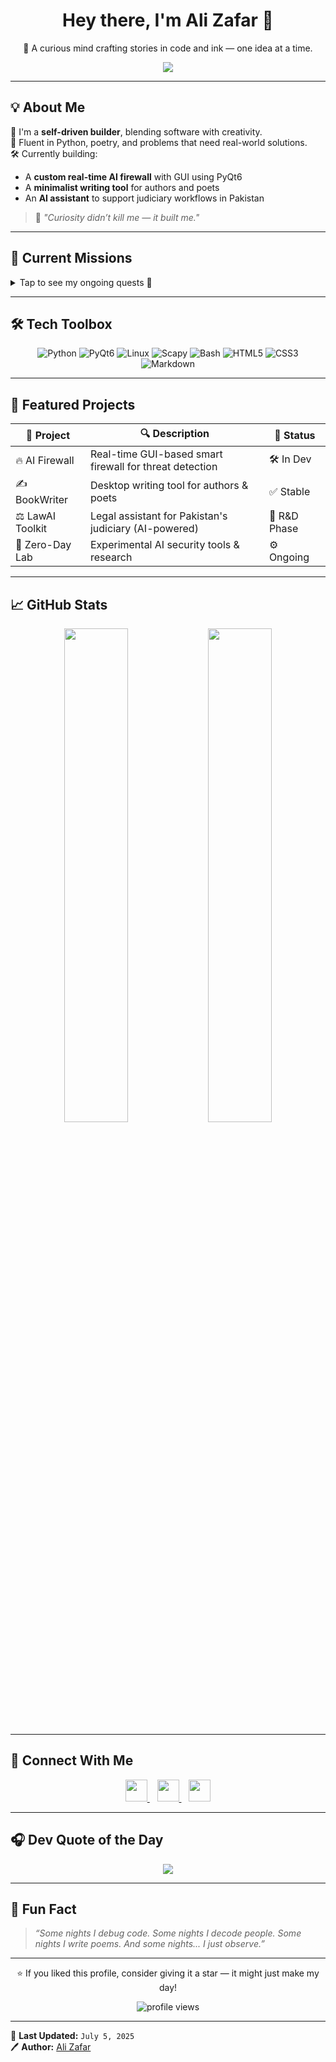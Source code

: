 <h1 align="center">Hey there, I'm Ali Zafar 👋</h1>
<p align="center">
  🚀 A curious mind crafting stories in code and ink — one idea at a time.
</p>

<p align="center">
  <img src="https://readme-typing-svg.herokuapp.com/?lines=System+Builder+⚙️;Poetry+Lover+📖;AI+Tinkerer+🧠;PyQt6+Dev+💻;Always+Learning+🚀&center=true&width=500&height=45">
</p>

---

## 💡 About Me

🎯 I'm a **self-driven builder**, blending software with creativity.  
💬 Fluent in Python, poetry, and problems that need real-world solutions.  
🛠️ Currently building:
- A **custom real-time AI firewall** with GUI using PyQt6
- A **minimalist writing tool** for authors and poets
- An **AI assistant** to support judiciary workflows in Pakistan

> 💭 _"Curiosity didn’t kill me — it built me."_  

---

## 🚀 Current Missions

<details>
<summary>Tap to see my ongoing quests 🌱</summary>
<br>

- ⏳ Write code that lasts longer than trends  
- ✍️ Journal and write daily (digital & ink)  
- 🧠 Learn more about ethical hacking and AI safety  
- 💡 Launch tools that matter, not just impress  
- 🌙 Keep nights for silence, poetry, and purpose  
</details>

---

## 🛠️ Tech Toolbox

<div align="center">

![Python](https://img.shields.io/badge/-Python-05122A?style=for-the-badge&logo=python)
![PyQt6](https://img.shields.io/badge/-PyQt6-41CD52?style=for-the-badge&logo=qt&logoColor=white)
![Linux](https://img.shields.io/badge/-Linux-FCC624?style=for-the-badge&logo=linux&logoColor=black)
![Scapy](https://img.shields.io/badge/-Scapy-3776AB?style=for-the-badge&logo=python)
![Bash](https://img.shields.io/badge/-Bash-1f1f1f?style=for-the-badge&logo=gnubash)
![HTML5](https://img.shields.io/badge/-HTML5-E34F26?style=for-the-badge&logo=html5)
![CSS3](https://img.shields.io/badge/-CSS3-1572B6?style=for-the-badge&logo=css3)
![Markdown](https://img.shields.io/badge/-Markdown-000000?style=for-the-badge&logo=markdown&logoColor=white)

</div>

---

## 🌟 Featured Projects

| 💼 Project        | 🔍 Description                                           | 📌 Status     |
|------------------|----------------------------------------------------------|---------------|
| 🔥 AI Firewall    | Real-time GUI-based smart firewall for threat detection  | 🛠️ In Dev      |
| ✍️ BookWriter     | Desktop writing tool for authors & poets                 | ✅ Stable      |
| ⚖️ LawAI Toolkit  | Legal assistant for Pakistan's judiciary (AI-powered)    | 🧪 R&D Phase   |
| 🧠 Zero-Day Lab   | Experimental AI security tools & research                | ⚙️ Ongoing     |

---

## 📈 GitHub Stats

<p align="center">
  <img src="https://github-readme-stats.vercel.app/api?username=YourUsername&show_icons=true&theme=radical" width="45%"/>
  <img src="https://github-readme-stats.vercel.app/api/top-langs/?username=YourUsername&layout=compact&theme=radical" width="45%"/>
</p>

---

## 🔗 Connect With Me

<p align="center">
  <a href="https://twitter.com/yourhandle" target="_blank">
    <img src="https://cdn.jsdelivr.net/npm/simple-icons@v5/icons/twitter.svg" width="35" height="35" />
  </a>&nbsp;&nbsp;
  <a href="https://www.instagram.com/yourhandle" target="_blank">
    <img src="https://cdn.jsdelivr.net/npm/simple-icons@v5/icons/instagram.svg" width="35" height="35" />
  </a>&nbsp;&nbsp;
  <a href="https://linkedin.com/in/yourhandle" target="_blank">
    <img src="https://cdn.jsdelivr.net/npm/simple-icons@v5/icons/linkedin.svg" width="35" height="35" />
  </a>
</p>

---

## 🎧 Dev Quote of the Day

<p align="center">
  <img src="https://quotes-github-readme.vercel.app/api?type=horizontal&theme=tokyonight" />
</p>

---

## 🧠 Fun Fact

> _“Some nights I debug code. Some nights I decode people. Some nights I write poems. And some nights... I just observe.”_

---

<p align="center">
  ⭐️ If you liked this profile, consider giving it a star — it might just make my day!
</p>

<p align="center">
  <img src="https://komarev.com/ghpvc/?username=YourUsername&color=blue" alt="profile views" />
</p>

---

📅 **Last Updated:** `July 5, 2025`  
🖊️ **Author:** [Ali Zafar](https://github.com/YourUsername)
